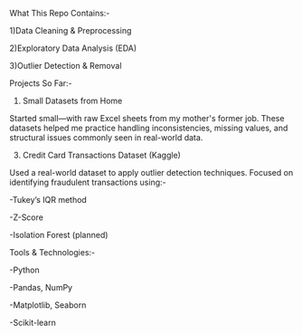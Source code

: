 What This Repo Contains:-

1)Data Cleaning & Preprocessing

2)Exploratory Data Analysis (EDA)

3)Outlier Detection & Removal

Projects So Far:-

1. Small Datasets from Home

Started small—with raw Excel sheets from my mother's former job. These datasets helped me practice handling inconsistencies, missing values, and structural issues commonly seen in real-world data.

3. Credit Card Transactions Dataset (Kaggle)

Used a real-world dataset to apply outlier detection techniques. Focused on identifying fraudulent transactions using:-

-Tukey’s IQR method

-Z-Score

-Isolation Forest (planned)

Tools & Technologies:-

-Python

-Pandas, NumPy

-Matplotlib, Seaborn

-Scikit-learn
